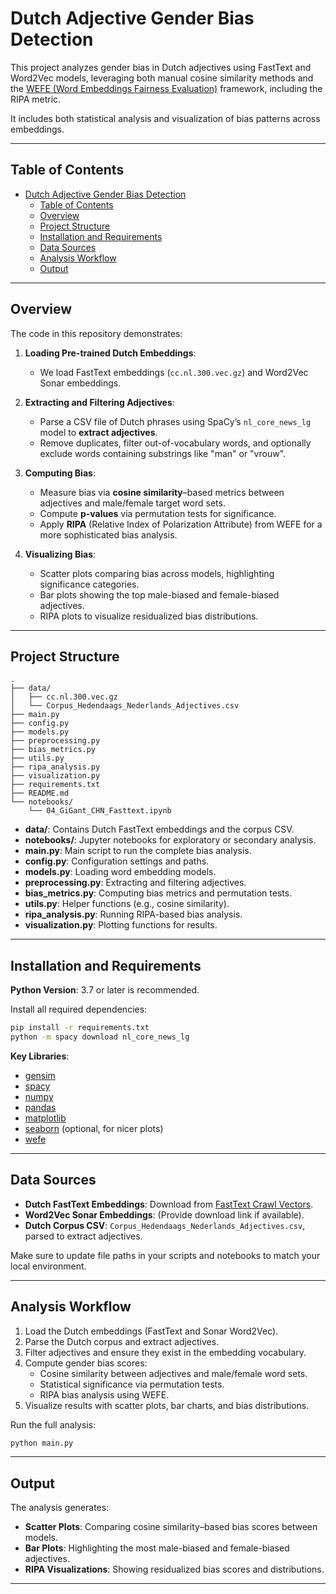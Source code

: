 # Dutch Adjective Gender Bias Detection

This project analyzes gender bias in Dutch adjectives using FastText and Word2Vec models, leveraging both manual cosine similarity methods and the [WEFE (Word Embeddings Fairness Evaluation)](https://github.com/dccuchile/wefe) framework, including the RIPA metric.

It includes both statistical analysis and visualization of bias patterns across embeddings.

---

## Table of Contents

- [Dutch Adjective Gender Bias Detection](#dutch-adjective-gender-bias-detection)
  - [Table of Contents](#table-of-contents)
  - [Overview](#overview)
  - [Project Structure](#project-structure)
  - [Installation and Requirements](#installation-and-requirements)
  - [Data Sources](#data-sources)
  - [Analysis Workflow](#analysis-workflow)
  - [Output](#output)

---

## Overview

The code in this repository demonstrates:

1. **Loading Pre-trained Dutch Embeddings**:
   - We load FastText embeddings (`cc.nl.300.vec.gz`) and Word2Vec Sonar embeddings.

2. **Extracting and Filtering Adjectives**:
   - Parse a CSV file of Dutch phrases using SpaCy’s `nl_core_news_lg` model to **extract adjectives**.
   - Remove duplicates, filter out-of-vocabulary words, and optionally exclude words containing substrings like "man" or "vrouw".

3. **Computing Bias**:
   - Measure bias via **cosine similarity**–based metrics between adjectives and male/female target word sets.
   - Compute **p-values** via permutation tests for significance.
   - Apply **RIPA** (Relative Index of Polarization Attribute) from WEFE for a more sophisticated bias analysis.

4. **Visualizing Bias**:
   - Scatter plots comparing bias across models, highlighting significance categories.
   - Bar plots showing the top male-biased and female-biased adjectives.
   - RIPA plots to visualize residualized bias distributions.

---

## Project Structure

```
.
├── data/
│   ├── cc.nl.300.vec.gz
│   └── Corpus_Hedendaags_Nederlands_Adjectives.csv
├── main.py
├── config.py
├── models.py
├── preprocessing.py
├── bias_metrics.py
├── utils.py
├── ripa_analysis.py
├── visualization.py
├── requirements.txt
├── README.md
└── notebooks/
    └── 04_GiGant_CHN_Fasttext.ipynb
```

- **data/**: Contains Dutch FastText embeddings and the corpus CSV.
- **notebooks/**: Jupyter notebooks for exploratory or secondary analysis.
- **main.py**: Main script to run the complete bias analysis.
- **config.py**: Configuration settings and paths.
- **models.py**: Loading word embedding models.
- **preprocessing.py**: Extracting and filtering adjectives.
- **bias_metrics.py**: Computing bias metrics and permutation tests.
- **utils.py**: Helper functions (e.g., cosine similarity).
- **ripa_analysis.py**: Running RIPA-based bias analysis.
- **visualization.py**: Plotting functions for results.

---

## Installation and Requirements

**Python Version**: 3.7 or later is recommended.

Install all required dependencies:

```bash
pip install -r requirements.txt
python -m spacy download nl_core_news_lg
```

**Key Libraries**:
- [gensim](https://pypi.org/project/gensim/)
- [spacy](https://spacy.io/)
- [numpy](https://pypi.org/project/numpy/)
- [pandas](https://pypi.org/project/pandas/)
- [matplotlib](https://matplotlib.org/)
- [seaborn](https://seaborn.pydata.org/) (optional, for nicer plots)
- [wefe](https://github.com/dccuchile/wefe)

---

## Data Sources

- **Dutch FastText Embeddings**: Download from [FastText Crawl Vectors](https://fasttext.cc/docs/en/crawl-vectors.html).
- **Word2Vec Sonar Embeddings**: (Provide download link if available).
- **Dutch Corpus CSV**: `Corpus_Hedendaags_Nederlands_Adjectives.csv`, parsed to extract adjectives.

Make sure to update file paths in your scripts and notebooks to match your local environment.

---

## Analysis Workflow

1. Load the Dutch embeddings (FastText and Sonar Word2Vec).
2. Parse the Dutch corpus and extract adjectives.
3. Filter adjectives and ensure they exist in the embedding vocabulary.
4. Compute gender bias scores:
   - Cosine similarity between adjectives and male/female word sets.
   - Statistical significance via permutation tests.
   - RIPA bias analysis using WEFE.
5. Visualize results with scatter plots, bar charts, and bias distributions.

Run the full analysis:

```bash
python main.py
```

---

## Output

The analysis generates:

- **Scatter Plots**: Comparing cosine similarity–based bias scores between models.
- **Bar Plots**: Highlighting the most male-biased and female-biased adjectives.
- **RIPA Visualizations**: Showing residualized bias scores and distributions.

---
